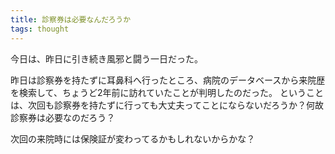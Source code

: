 ```yaml
---
title: 診察券は必要なんだろうか
tags: thought
---
```


今日は、昨日に引き続き風邪と闘う一日だった。

昨日は診察券を持たずに耳鼻科へ行ったところ、病院のデータベースから来院歴を検索して、ちょうど2年前に訪れていたことが判明したのだった。
ということは、次回も診察券を持たずに行っても大丈夫ってことにならないだろうか？何故診察券は必要なのだろう？

次回の来院時には保険証が変わってるかもしれないからかな？
